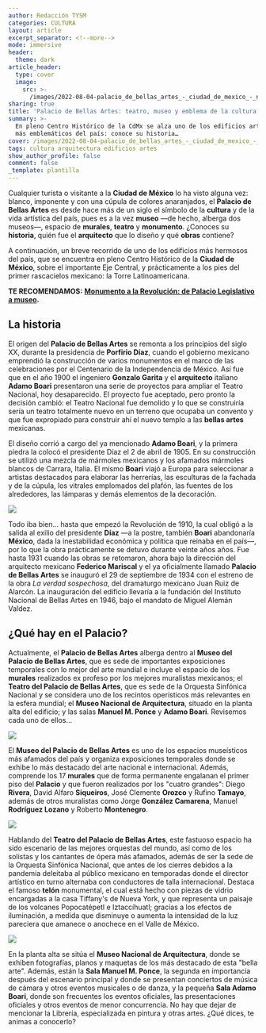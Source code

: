 ```yaml
---
author: Redacción TYSM
categories: CULTURA
layout: article
excerpt_separator: <!--more-->
mode: immersive
header:
  theme: dark
article_header:
  type: cover
  image:
    src: >-
      /images/2022-08-04-palacio_de_bellas_artes_-_ciudad_de_mexico_-_nocturna.jpeg
sharing: true
title: 'Palacio de Bellas Artes: teatro, museo y emblema de la cultura mexicana'
summary: >-
  En pleno Centro Histórico de la CdMx se alza uno de los edificios artísticos
  más emblemáticos del país: conoce su historia…
cover: /images/2022-08-04-palacio_de_bellas_artes_-_ciudad_de_mexico_-_nocturna.jpeg
tags: cultura arquitectura edificios artes
show_author_profile: false
comment: false
_template: plantilla
---
```







Cualquier turista o visitante a la **Ciudad de México** lo ha visto alguna vez: blanco, imponente y con una cúpula de colores anaranjados, el **Palacio de Bellas Artes** es desde hace más de un siglo el símbolo de la **cultura** y de la vida artística del país, pues es a la vez **museo** —de hecho, alberga dos museos—, espacio de **murales**, **teatro** y **monumento**. ¿Conoces su **historia**, quién fue el **arquitecto** que lo diseño y qué **obras** contiene?

A continuación, un breve recorrido de uno de los edificios más hermosos del país, que se encuentra en pleno Centro Histórico de la **Ciudad de México**, sobre el importante Eje Central, y prácticamente a los pies del primer rascacielos mexicano: la Torre Latinoamericana.

**TE RECOMENDAMOS:** [**Monumento a la Revolución: de Palacio Legislativo a museo**](https://blog.tonoysumariachi.com/historia/2022/09/28/monumento-a-la-revolucion-de-palacio-legislativo-a-museo.html)**.**

## La historia

El origen del **Palacio de Bellas Artes** se remonta a los principios del siglo XX, durante la presidencia de **Porfirio Díaz**, cuando el gobierno mexicano emprendió la construcción de varios monumentos en el marco de las celebraciones por el Centenario de la Independencia de México. Así fue que en el año 1900 el ingeniero **Gonzalo Garita** y el **arquitecto** italiano **Adamo Boari** presentaron una serie de proyectos para ampliar el Teatro Nacional, hoy desaparecido. El proyecto fue aceptado, pero pronto la decisión cambió: el Teatro Nacional fue demolido y lo que se construiría sería un teatro totalmente nuevo en un terreno que ocupaba un convento y que fue expropiado para construir ahí el nuevo templo a las **bellas artes** mexicanas.

El diseño corrió a cargo del ya mencionado **Adamo Boari**, y la primera piedra la colocó el presidente Díaz el 2 de abril de 1905. En su construcción se utilizó una mezcla de mármoles mexicanos y los afamados mármoles blancos de Carrara, Italia. El mismo **Boari** viajó a Europa para seleccionar a artistas destacados para elaborar las herrerías, las esculturas de la fachada y de la cúpula, los vitrales emplomados del plafón, las fuentes de los alrededores, las lámparas y demás elementos de la decoración.

![](https://upload.wikimedia.org/wikipedia/commons/thumb/8/8f/Mexico_-_Mexico_City_-_new_opera_house_under_constr.%3B_full_view%2C_from_across_busy_square_LCCN2007677277.jpg/1024px-Mexico_-_Mexico_City_-_new_opera_house_under_constr.%3B_full_view%2C_from_across_busy_square_LCCN2007677277.jpg)

Todo iba bien… hasta que empezó la Revolución de 1910, la cual obligó a la salida al exilio del presidente **Díaz** —a la postre, también **Boari** abandonaría **México**, dada la inestabilidad económica y política que reinaba en el país—, por lo que la obra prácticamente se detuvo durante veinte años años. Fue hasta 1931 cuando las obras se retomaron, ahora bajo la dirección del arquitecto mexicano **Federico Mariscal** y el ya oficialmente llamado **Palacio de Bellas Artes** se inauguró el 29 de septiembre de 1934 con el estreno de la obra _La verdad sospechosa_, del dramaturgo mexicano Juan Ruiz de Alarcón. La inauguración del edificio llevaría a la fundación del Instituto Nacional de Bellas Artes en 1946, bajo el mandato de Miguel Alemán Valdez.

## ¿Qué hay en el Palacio?

Actualmente, el **Palacio de Bellas Artes** alberga dentro al **Museo del Palacio de Bellas Artes**, que es sede de importantes exposiciones temporales con lo mejor del arte mundial e incluye el espacio de los **murales** realizados ex profeso por los mejores muralistas mexicanos; el **Teatro del Palacio de Bellas Artes**, que es sede de la Orquesta Sinfónica Nacional y se considera uno de los recintos operísticos más relevantes en la esfera mundial; el **Museo Nacional de Arquitectura**, situado en la planta alta del edificio; y las salas **Manuel M. Ponce** y **Adamo Boari**. Revisemos cada uno de ellos…

![](https://upload.wikimedia.org/wikipedia/commons/thumb/c/c5/Palacio_de_Bellas_Artes_00_%282%29.JPG/1024px-Palacio_de_Bellas_Artes_00_%282%29.JPG)

El **Museo del Palacio de Bellas Artes** es uno de los espacios museísticos más afamados del país y organiza exposiciones temporales donde se exhibe lo más destacado del arte nacional e internacional. Además, comprende los 17 **murales** que de forma permanente engalanan el primer piso del **Palacio** y que fueron realizados por los "cuatro grandes": Diego **Rivera**, David Alfaro **Siqueiros**, José Clemente **Orozco** y Rufino **Tamayo**, además de otros muralistas como Jorge **González Camarena**, Manuel **Rodríguez Lozano** y Roberto **Montenegro**.

![](https://upload.wikimedia.org/wikipedia/commons/thumb/9/94/Palacio_de_Bellas_Artes_-_Mural_Katharsis_Orozco_2.jpg/1024px-Palacio_de_Bellas_Artes_-_Mural_Katharsis_Orozco_2.jpg)

Hablando del **Teatro del Palacio de Bellas Artes**, este fastuoso espacio ha sido escenario de las mejores orquestas del mundo, así como de los solistas y los cantantes de ópera más afamados, además de ser la sede de la Orquesta Sinfónica Nacional, que antes de los cierres debidos a la pandemia deleitaba al público mexicano en temporadas donde el director artístico en turno alternaba con conductores de talla internacional. Destaca el famoso **telón** monumental, el cual está hecho con piezas de vidrio encargadas a la casa Tiffany's de Nueva York, y que representa un paisaje de los volcanes Popocatépetl e Iztaccíhuatl; gracias a los efectos de iluminación, a medida que disminuye o aumenta la intensidad de la luz pareciera que amanece o anochece en el Valle de México.

![](https://upload.wikimedia.org/wikipedia/commons/thumb/4/40/Tel%C3%B3n_de_Cristal-Palacio_de_Bellas_Artes.jpg/1024px-Tel%C3%B3n_de_Cristal-Palacio_de_Bellas_Artes.jpg)

En la planta alta se sitúa el **Museo Nacional de Arquitectura**, donde se exhiben fotografías, planos y maquetas de los más destacado de esta "bella arte". Además, están la **Sala Manuel M. Ponce**, la segunda en importancia después del escenario principal y donde se presentan conciertos de música de cámara y otros eventos musicales o de danza, y la pequeña **Sala Adamo Boari**, donde son frecuentes los eventos oficiales, las presentaciones oficiales y otros eventos de menor concurrencia. No hay que dejar de mencionar la Librería, especializada en pintura y otras artes. ¿Qué dices, te animas a conocerlo?
